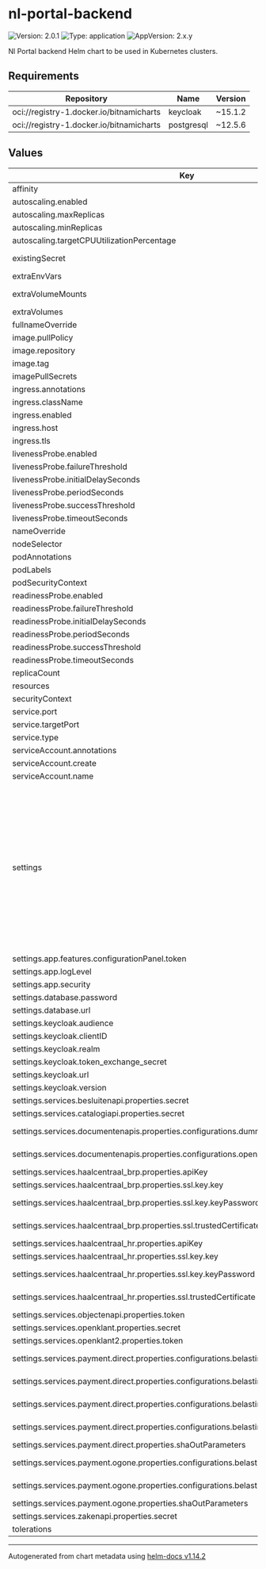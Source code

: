 # nl-portal-backend

![Version: 2.0.1](https://img.shields.io/badge/Version-2.0.1-informational?style=flat-square) ![Type: application](https://img.shields.io/badge/Type-application-informational?style=flat-square) ![AppVersion: 2.x.y](https://img.shields.io/badge/AppVersion-2.x.y-informational?style=flat-square)

Nl Portal backend Helm chart to be used in Kubernetes clusters.

## Requirements

| Repository | Name | Version |
|------------|------|---------|
| oci://registry-1.docker.io/bitnamicharts | keycloak | ~15.1.2 |
| oci://registry-1.docker.io/bitnamicharts | postgresql | ~12.5.6 |

## Values

| Key | Type | Default | Description |
|-----|------|---------|-------------|
| affinity | object | `{}` |  |
| autoscaling.enabled | bool | `false` |  |
| autoscaling.maxReplicas | int | `100` |  |
| autoscaling.minReplicas | int | `1` |  |
| autoscaling.targetCPUUtilizationPercentage | int | `80` |  |
| existingSecret | string | `nil` | Name of an existing Secret holding secret configuration variables. See `nl-portal-backend/templates/secret.yaml` as to what keys to set. |
| extraEnvVars | list | `[]` | Optionally specify extra list of additional volumes |
| extraVolumeMounts | list | `[]` | Optionally specify extra list of additional volumeMounts e.g: extraVolumeMounts:  - name: verify-certs    mountPath: /etc/ssl/certs/extra-certs/ |
| extraVolumes | list | `[]` |  |
| fullnameOverride | string | `""` |  |
| image.pullPolicy | string | `"IfNotPresent"` |  |
| image.repository | string | `"nginx"` |  |
| image.tag | string | `""` | Overrides the image tag whose default is the chart appVersion. |
| imagePullSecrets | list | `[]` |  |
| ingress.annotations | object | `{}` |  |
| ingress.className | string | `""` |  |
| ingress.enabled | bool | `false` |  |
| ingress.host | string | `"your-nl-portal.example.com"` |  |
| ingress.tls | list | `[]` |  |
| livenessProbe.enabled | bool | `true` |  |
| livenessProbe.failureThreshold | int | `6` |  |
| livenessProbe.initialDelaySeconds | int | `120` |  |
| livenessProbe.periodSeconds | int | `10` |  |
| livenessProbe.successThreshold | int | `1` |  |
| livenessProbe.timeoutSeconds | int | `1` |  |
| nameOverride | string | `""` |  |
| nodeSelector | object | `{}` |  |
| podAnnotations | object | `{}` |  |
| podLabels | object | `{}` |  |
| podSecurityContext | object | `{}` |  |
| readinessProbe.enabled | bool | `true` |  |
| readinessProbe.failureThreshold | int | `6` |  |
| readinessProbe.initialDelaySeconds | int | `120` |  |
| readinessProbe.periodSeconds | int | `10` |  |
| readinessProbe.successThreshold | int | `1` |  |
| readinessProbe.timeoutSeconds | int | `1` |  |
| replicaCount | int | `1` |  |
| resources | object | `{}` |  |
| securityContext | object | `{}` |  |
| service.port | int | `80` |  |
| service.targetPort | int | `8080` |  |
| service.type | string | `"ClusterIP"` |  |
| serviceAccount.annotations | object | `{}` |  |
| serviceAccount.create | bool | `true` |  |
| serviceAccount.name | string | `""` |  |
| settings | object | `{"app":{"features":{"configurationPanel":{"enabled":true,"token":null,"uri":""}},"logLevel":"INFO","security":{"cors":{"config":{"allowedHeaders":"","allowedMethods":"","allowedOrigins":""},"path":""},"endpoints":{"unsecured":""}}},"database":{"password":"","url":null,"username":"nlportal"},"keycloak":{"audience":null,"clientID":null,"realm":null,"token_exchange_secret":null,"url":null,"version":null},"services":{"authentication":{"machtingsdienst":{"resourceUrl":""}},"berichten":{"enabled":false,"properties":{"berichtObjectTypeUrl":""}},"besluitenapi":{"enabled":false,"properties":{"clientId":"","secret":"","url":""}},"catalogiapi":{"enabled":false,"properties":{"clientId":"","secret":"","url":""}},"dmn":{"enabled":false,"properties":{"url":""}},"documentenapis":{"enabled":false,"properties":{"configurations":{"dummydoc":{"clientId":"","secret":"","url":""},"openzaak":{"clientId":"","documentTypeUrl":"","rsin":"","secret":"","url":""}},"defaultDocumentApi":""}},"haalcentraal2":{"enabled":false,"properties":{"bewoningApiUrl":"","brpApiUrl":""}},"haalcentraal_brp":{"enabled":false,"properties":{"apiKey":"","ssl":{"enabled":false,"key":{"certChain":"","key":"","keyPassword":""},"trustedCertificate":""},"url":""}},"haalcentraal_hr":{"enabled":false,"properties":{"apiKey":"","ssl":{"enabled":false,"key":{"certChain":"","key":"","keyPassword":""},"trustedCertificate":""},"url":""}},"objectenapi":{"enabled":false,"properties":{"token":"","url":""}},"openklant":{"enabled":false,"properties":{"clientId":"","secret":"","url":""}},"openklant2":{"enabled":false,"properties":{"klantinteractiesApiUrl":"","token":""}},"payment":{"direct":{"enabled":false,"properties":{"configurations":{"belastingzaken":{"apiKey":"","apiSecret":"","language":"","pspId":"","returnUrl":"","webhookApiKey":"","webhookApiSecret":""}},"shaOutParameters":"","url":""}},"ogone":{"enabled":false,"properties":{"configurations":{"belastingzaken":{"failureUrl":"","pspId":"","shaInKey":"","shaOutKey":"","successUrl":"","title":""}},"shaOutParameters":"","url":""}}},"prefill":{"enabled":false,"properties":{"typeUrl":""}},"product":{"enabled":false,"properties":{"productDetailsTypeUrl":"","productInstantieTypeUrl":"","productTypeUrl":"","productVerbruiksObjectTypeUrl":""}},"taak":{"enabled":false,"properties":{"typeUrl":"","typeUrlV2":""}},"virusscan":{"clamav":{"enabled":false,"properties":{"hostname":""}}},"zakenapi":{"enabled":false,"properties":{"clientId":"","secret":"","url":"","zaakdocumentenConfig":{"statusWhitelist":"","vertrouwelijkheidsaanduidingWhitelist":""}}}}}` | Application Settings |
| settings.app.features.configurationPanel.token | string | `nil` | If using existingSecret, set via key: CONFIGURATION_PANEL_TOKEN |
| settings.app.logLevel | string | `"INFO"` | TODO: what log levels are there? |
| settings.app.security | object | `{"cors":{"config":{"allowedHeaders":"","allowedMethods":"","allowedOrigins":""},"path":""},"endpoints":{"unsecured":""}}` | CORS configuration |
| settings.database.password | string | `""` | If using existingSecret, set via key: DATABASE_PASSWORD |
| settings.database.url | string | `nil` | Required: JDBC-style URL to a Postgres database, e.g. jdbc:postgresql://localhost:5432/nl-portal |
| settings.keycloak.audience | string | `nil` | Required: TODO: explain |
| settings.keycloak.clientID | string | `nil` | Required: Client ID for NL Portal backend |
| settings.keycloak.realm | string | `nil` | Required: Keycloak Realm that holds the NL Portal users |
| settings.keycloak.token_exchange_secret | string | `nil` | If using existingSecret, set via key: KEYCLOAK_TOKEN_EXCHANGE_SECRET |
| settings.keycloak.url | string | `nil` | Required: URL of Keycloak, without any route parameters (e.g. without /auth) |
| settings.keycloak.version | string | `nil` | N.B. this is not necessarily the same as the Keycloak Helm chart version. |
| settings.services.besluitenapi.properties.secret | string | `""` | If using existingSecret, set via key: NLPORTAL_CONFIG_BESLUITENAPI_PROPERTIES_SECRET |
| settings.services.catalogiapi.properties.secret | string | `""` | If using existingSecret, set via key: NLPORTAL_CONFIG_CATALOGIAPI_PROPERTIES_SECRET |
| settings.services.documentenapis.properties.configurations.dummydoc.secret | string | `""` | If using existingSecret, set via key: NLPORTAL_CONFIG_DOCUMENTENAPIS_PROPERTIES_CONFIGURATIONS_DUMMYDOC_SECRET |
| settings.services.documentenapis.properties.configurations.openzaak.secret | string | `""` | If using existingSecret, set via key: NLPORTAL_CONFIG_DOCUMENTENAPIS_PROPERTIES_CONFIGURATIONS_OPENZAAK_SECRET |
| settings.services.haalcentraal_brp.properties.apiKey | string | `""` | If using existingSecret, set via key: NLPORTAL_CONFIG_HAALCENTRAAL_BRP_PROPERTIES_APIKEY |
| settings.services.haalcentraal_brp.properties.ssl.key.key | string | `""` | If using existingSecret, set via key: NLPORTAL_CONFIG_HAALCENTRAAL_BRP_PROPERTIES_SSL_KEY_KEY |
| settings.services.haalcentraal_brp.properties.ssl.key.keyPassword | string | `""` | If using existingSecret, set via key: NLPORTAL_CONFIG_HAALCENTRAAL_BRP_PROPERTIES_SSL_KEY_KEYPASSWORD |
| settings.services.haalcentraal_brp.properties.ssl.trustedCertificate | string | `""` | If using existingSecret, set via key: NLPORTAL_CONFIG_HAALCENTRAAL_BRP_PROPERTIES_SSL_TRUSTEDCERTIFICATE |
| settings.services.haalcentraal_hr.properties.apiKey | string | `""` | If using existingSecret, set via key: NLPORTAL_CONFIG_HAALCENTRAAL_HR_PROPERTIES_APIKEY |
| settings.services.haalcentraal_hr.properties.ssl.key.key | string | `""` | If using existingSecret, set via key: NLPORTAL_CONFIG_HAALCENTRAAL_HR_PROPERTIES_SSL_KEY_KEY |
| settings.services.haalcentraal_hr.properties.ssl.key.keyPassword | string | `""` | If using existingSecret, set via key: NLPORTAL_CONFIG_HAALCENTRAAL_HR_PROPERTIES_SSL_KEY_KEYPASSWORD |
| settings.services.haalcentraal_hr.properties.ssl.trustedCertificate | string | `""` | If using existingSecret, set via key: NLPORTAL_CONFIG_HAALCENTRAAL_HR_PROPERTIES_SSL_TRUSTEDCERTIFICATE |
| settings.services.objectenapi.properties.token | string | `""` | If using existingSecret, set via key: NLPORTAL_CONFIG_OBJECTENAPI_PROPERTIES_TOKEN |
| settings.services.openklant.properties.secret | string | `""` | If using existingSecret, set via key: NLPORTAL_CONFIG_OPENKLANT_PROPERTIES_SECRET |
| settings.services.openklant2.properties.token | string | `""` | If using existingSecret, set via key: NLPORTAL_CONFIG_OPENKLANT2_PROPERTIES_TOKEN |
| settings.services.payment.direct.properties.configurations.belastingzaken.apiKey | string | `""` | If using existingSecret, set via key: NLPORTAL_CONFIG_PAYMENT_DIRECT_PROPERTIES_CONFIGURATIONS_BELASTINGZAKEN_APIKEY |
| settings.services.payment.direct.properties.configurations.belastingzaken.apiSecret | string | `""` | If using existingSecret, set via key: NLPORTAL_CONFIG_PAYMENT_DIRECT_PROPERTIES_CONFIGURATIONS_BELASTINGZAKEN_APISECRET |
| settings.services.payment.direct.properties.configurations.belastingzaken.webhookApiKey | string | `""` | If using existingSecret, set via key: NLPORTAL_CONFIG_PAYMENT_DIRECT_PROPERTIES_CONFIGURATIONS_BELASTINGZAKEN_WEBHOOKAPIKEY |
| settings.services.payment.direct.properties.configurations.belastingzaken.webhookApiSecret | string | `""` | If using existingSecret, set via key: NLPORTAL_CONFIG_PAYMENT_DIRECT_PROPERTIES_CONFIGURATIONS_BELASTINGZAKEN_WEBHOOKAPISECRET |
| settings.services.payment.direct.properties.shaOutParameters | string | `""` | If using existingSecret, set via key: NLPORTAL_CONFIG_PAYMENT_DIRECT_PROPERTIES_SHAOUTPARAMETERS |
| settings.services.payment.ogone.properties.configurations.belastingzaken.shaInKey | string | `""` | If using existingSecret, set via key: NLPORTAL_CONFIG_PAYMENT_OGONE_PROPERTIES_CONFIGURATIONS_BELASTINGZAKEN_SHAINKEY |
| settings.services.payment.ogone.properties.configurations.belastingzaken.shaOutKey | string | `""` | If using existingSecret, set via key: NLPORTAL_CONFIG_PAYMENT_OGONE_PROPERTIES_CONFIGURATIONS_BELASTINGZAKEN_SHAOUTKEY |
| settings.services.payment.ogone.properties.shaOutParameters | string | `""` | If using existingSecret, set via key: NLPORTAL_CONFIG_PAYMENT_OGONE_PROPERTIES_SHAOUTPARAMETERS |
| settings.services.zakenapi.properties.secret | string | `""` | If using existingSecret, set via key: NLPORTAL_CONFIG_ZAKENAPI_PROPERTIES_SECRET |
| tolerations | list | `[]` |  |

----------------------------------------------
Autogenerated from chart metadata using [helm-docs v1.14.2](https://github.com/norwoodj/helm-docs/releases/v1.14.2)
